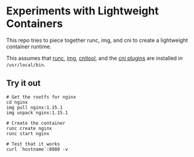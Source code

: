 # Experiments with Lightweight Containers

This repo tries to piece together runc, img, and cni to create a lightweight container runtime.

This assumes that [runc](https://github.com/opencontainers/runc/releases),
[img](https://github.com/genuinetools/img/releases),
[cnitool](https://github.com/containernetworking/cni/releases),
and the [cni plugins](https://github.com/containernetworking/plugins/releases)
are installed in `/usr/local/bin`.

## Try it out
```
# Get the rootfs for nginx
cd nginx
img pull nginx:1.15.1
img unpack nginx:1.15.1

# Create the container
runc create nginx
runc start nginx

# Test that it works
curl `hostname`:8080 -v

```
